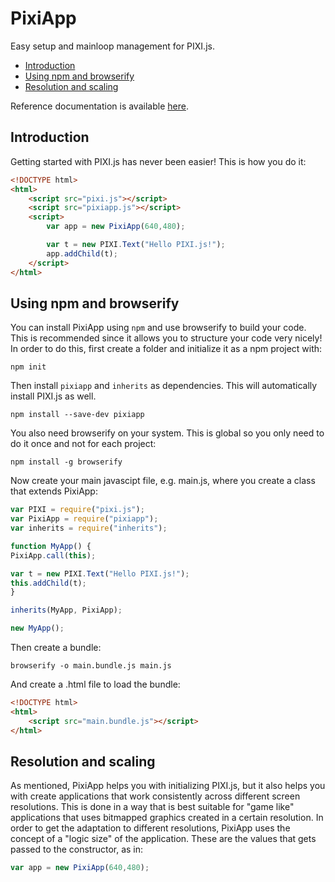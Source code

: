 PixiApp
=======

Easy setup and mainloop management for PIXI.js.

* [Introduction](#introduction)
* [Using npm and browserify](#using-npm-and-browserify)
* [Resolution and scaling](#resolution-and-scaling)

Reference documentation is available [here](http://limikael.altervista.org/pixiappdoc/).

Introduction
------------

Getting started with PIXI.js has never been easier! This is how you do it:

````html
<!DOCTYPE html>
<html>
	<script src="pixi.js"></script>
	<script src="pixiapp.js"></script>
	<script>
		var app = new PixiApp(640,480);

		var t = new PIXI.Text("Hello PIXI.js!");
		app.addChild(t);
	</script>
</html>
````

Using npm and browserify
------------------------

You can install PixiApp using `npm` and use browserify to build your code.
This is recommended since it allows you to structure your code very nicely!
In order to do this, first create a folder and initialize it as a npm project with:

    npm init

Then install `pixiapp` and `inherits` as dependencies. This will automatically install PIXI.js as well.

    npm install --save-dev pixiapp

You also need browserify on your system. This is global so you only need to do it once and not for 
each project:

    npm install -g browserify

Now create your main javascipt file, e.g. main.js, where you create a class that extends PixiApp:

````javascript
var PIXI = require("pixi.js");
var PixiApp = require("pixiapp");
var inherits = require("inherits");

function MyApp() {
PixiApp.call(this);

var t = new PIXI.Text("Hello PIXI.js!");
this.addChild(t);
}

inherits(MyApp, PixiApp);

new MyApp();
````

Then create a bundle:

    browserify -o main.bundle.js main.js

And create a .html file to load the bundle:

````html
<!DOCTYPE html>
<html>
	<script src="main.bundle.js"></script>
</html>
````

Resolution and scaling
----------------------

As mentioned, PixiApp helps you with initializing PIXI.js, but it also helps you with create applications that work
consistently across different screen resolutions. This is done in a way that is best suitable for "game like" applications
that uses bitmapped graphics created in a certain resolution. In order to get the adaptation to different resolutions,
PixiApp uses the concept of a "logic size" of the application. These are the values that gets passed to the constructor, as in:

````javascript
var app = new PixiApp(640,480);
````
